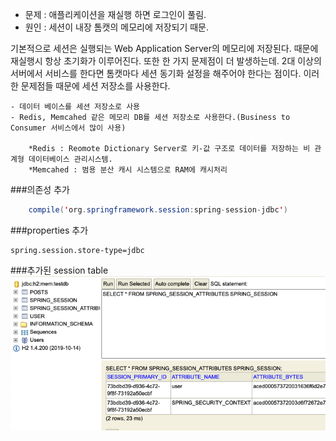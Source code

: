 * 문제 : 애플리케이션을 재실행 하면 로그인이 풀림.
* 원인 : 세션이 내장 톰캣의 메모리에 저장되기 때문.

기본적으로 세션은 실행되는 Web Application Server의 메모리에 저장된다. 때문에 재실행시 항상 초기화가 이루어진다.
또한 한 가지 문제점이 더 발생하는데. 2대 이상의 서버에서 서비스를 한다면 톰캣마다 세션 동기화 설정을 해주어야 한다는 점이다.
이러한 문제점들 때문에 세션 저장소를 사용한다.    

    - 데이터 베이스를 세션 저장소로 사용    
    - Redis, Memcahed 같은 메모리 DB를 세션 저장소로 사용한다.(Business to Consumer 서비스에서 많이 사용) 

        *Redis : Reomote Dictionary Server로 키-값 구조로 데이터를 저장하는 비 관계형 데이터베이스 관리시스템.
        *Memcahed : 범용 분산 캐시 시스템으로 RAM에 캐시처리

###의존성 추가
```java
    compile('org.springframework.session:spring-session-jdbc')
```

###properties 추가
````properties
spring.session.store-type=jdbc
````

###추가된 session table
![img_3.png](img_3.png)